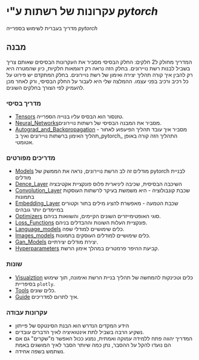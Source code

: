 &rlm;

# עקרונות של רשתות  ע"י _pytorch_

מדריך בעברית לשימוש בספרייה 
_pytorch_


## מבנה
&rlm;
המדריך מחולק ל2 חלקים: החלק הבסיסי מסביר את העקרונות הבסיסים שאותם צריך בשביל לבנות רשת נויירונים. 
בחלק הזה נראה רק דוגמאות חלקיות, כיון שהמטרה היא רק להבין איך קורה תהליך יצירה ואימון של רשת נויירונים. 
בחלק המתקדם יש פירוט על כל רכיב ורכיב בפני עצמו. ההמלצה שלי היא לעבור על החלק הבסיסי, ורק לאחר מכן להעמיק לפי הצורך בחלקים השונים. 
### מדריך בסיסי
- [Tensors](Tensors.ipynb) טזנסור הוא הבסיס עליו בנוייה הספרייה. 
- [Neural_Networks](Neural_Networks.ipynb)מסביר את המבנה הבסיסי של רשתות נויירונים. 
- [Autograd_and_Backpropagation](Autograd_and_Backpropagation.ipynb) מסביר איך עובד תהליך הפיעפוע לאחור  - תהליך האימון ברשתות נויירונים ואיך ב_pytorch_ התהליך הזה קורה באופן אטומטי. 
### מדריכים מפורטים
- [Models](Models.ipynb)  מודלים זה לב הרשת נויירונים, נראה את הממשק של pytorch  לבניית מודלים
- [Dence_Layer](Dence_Layer.ipynb) השיכבה הבסיסית, שכיבה ליניארית פלוס פונקציית אקטיבציה 
- [Convolution_Layer](Convolution_Layer.ipynb)  שכבת קונבולוציה - היא משמשת בעיקר לרשתות העוסקות בתמונות 
- [Embedding_Layer](Embedding_Layer.ipynb)  שכבת הטמעה - מאפשרת להציג מילים בתור וקטורים במיימדים יותר גובהים
- [Optimizers](Optimizers.ipynb) סוגי האופטימייזרים השונים הקיימים, והשוואות בניהם. 
- [Loss_Functions](Loss_functions.ipynb) פונקציית העלות השונות וההבדלים בניהם. 
- [Language_models](Language_models.ipynb) כלים שימושיים למודלי שפה. 
- [Images_models](Images_models.ipynb) כלים שימושיים למודלים העוסקים בתמונות. 
- [Gan_Models](Gan_Models.ipynb) יצירת מודלים יצירתיים. 
- [Hyperparameters](Hyperparameters.ipynb) קביעת ההיפר פרמטרים במהלך אימון הרשת. 

### שונות
- [Visualztion](Visualztion.ipynb) כלים וטכינקות להמחשה של תהליך בניית הרשת ואימונה, תוך שימוש בסיפריית `plotly`. 
- [Tools](Tools.py) כלים שונים. 
- [Guide](Guide.md) איך לתרום למדריכים. 
### עקרונות עבודה
- הידע המקדים הנדרש הוא הבנת הסינטקס של פייתון
- נשקיע הרבה בשביל לתת אינטואיציה  לאיך הדברים עובדים.
- המדריך יהווה פתח ללמידה עמוקה ואמתית, נמנע ככול האפשר מ"שקרים" גם אם הם נועדו להקל על ההסבר, נתן כמה שיותר הסבר לאיך המושגים באמת
- נשתמש בשפה אחידה. 
